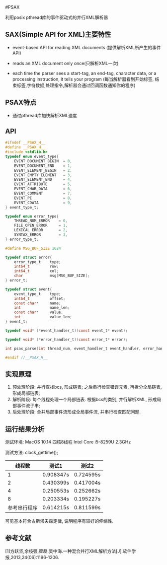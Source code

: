 #PSAX

利用posix pthread库的事件驱动式的并行XML解析器



## SAX(Simple API for XML)主要特性

* event-based API for reading XML documents  (提供解析XML所产生的事件API)

* reads an XML document only once(只解析XML一次)

* each time the parser sees a start-tag, an end-tag, character data, or a processing instruction, it tells your program (每当解析器看到开始标签, 结束标签,字符数据,处理指令,解析器会通过回调函数通知你的程序)



## PSAX特点

* 通过pthread库加快解析XML速度





## API

```c
#ifndef __PSAX_H__
#define __PSAX_H__
#include <stdlib.h>
typedef enum event_type{
    EVENT_DOCUMENT_BEGIN  = 0,
    EVENT_DOCUMENT_END    = 1,
    EVENT_ELEMENT_BEGIN   = 2,
    EVENT_EMPTY_ELEMENT   = 3,
    EVENT_ELEMENT_END     = 4,
    EVENT_ATTRIBUTE       = 5,
    EVENT_CHAR_DATA       = 6,
    EVENT_COMMENT         = 7,
    EVENT_PI              = 8,
    EVENT_CDATA           = 9,
} event_type_t;

typedef enum error_type{
    THREAD_NUM_ERROR    = 0,
    FILE_OPEN_ERROR     = 1,
    LEXICAL_ERROR       = 2,
    SYNTAX_ERROR        = 3,
} error_type_t;

#define MSG_BUF_SIZE 1024

typedef struct error{
    error_type_t 	type;
    int64_t 		row;
    int64_t 		col;
    char 			msg[MSG_BUF_SIZE];
} error_t;

typedef struct event{
    event_type_t 	type;
    int64_t 		offset;
    const char* 	name;
    int 			name_len;
    const char* 	value;
    int 			value_len;
} event_t;

typedef void* (*event_handler_t)(const event_t* event);

typedef void* (*error_handler_t)(const error_t* error);

int psax_parse(int thread_num, event_handler_t event_handler, error_handler_t error_handler, const char* filename);

#endif //__PSAX_H__
```



## 实现原理

1. 预处理阶段: 并行查找bcs, 形成链表; 之后串行检查错误元素, 再拆分全局链表, 形成局部链表;
2. 解析阶段: 每个线程处理一个局部链表. 根据bcs的类别, 并行解析XML, 形成局部事件流子串;
3. 后处理阶段: 合并局部事件流形成全局事件流, 并串行检查匹配问题.



## 运行结果分析

测试环境: MacOS 10.14 四核8线程 Intel Core i5-8259U 2.3GHz

测试方法: clock_gettime();

| 线程数       | 测试1     | 测试2     |
| ------------ | --------- | --------- |
| 1            | 0.908347s | 0.724595s |
| 2            | 0.430399s | 0.417004s |
| 4            | 0.250553s | 0.252662s |
| 8            | 0.203334s | 0.195227s |
| 参考串行程序 | 0.614215s | 0.811599s |

可见基本符合古斯塔夫森定律, 说明程序有较好的伸缩性.



## 参考文献

[1]方跃坚,余枝强,翟磊,吴中海.一种混合并行XML解析方法[J].软件学报,2013,24(06):1196-1206.

